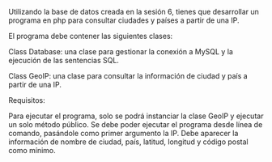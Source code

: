 Utilizando la base de datos creada en la sesión 6, tienes que desarrollar un programa en php para consultar ciudades y países a partir de una IP.

 

El programa debe contener las siguientes clases:

Class Database: una clase para gestionar la conexión a MySQL y la ejecución de las sentencias SQL.
 

Class GeoIP: una clase para consultar la información de ciudad y país a partir de una IP.
 

Requisitos:

Para ejecutar el programa, solo se podrá instanciar la clase GeoIP y ejecutar un solo método público.
Se debe poder ejecutar el programa desde línea de comando, pasándole como primer argumento la IP.
Debe aparecer la información de nombre de ciudad, país, latitud, longitud y código postal como mínimo.
